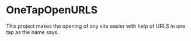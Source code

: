 # OneTapOpenURLS
This project makes the opening of any site easier  with help of URLS in one tap as the name says.
